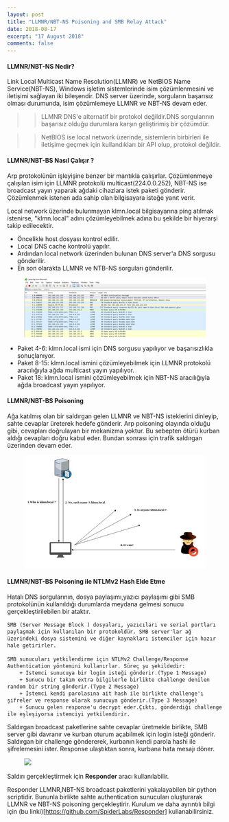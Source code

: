 ```yaml
---
layout: post
title: "LLMNR/NBT-NS Poisoning and SMB Relay Attack"
date: 2018-08-17
excerpt: "17 August 2018"
comments: false
---
```

#### LLMNR/NBT-NS Nedir?
Link Local Multicast Name Resolution(LLMNR) ve NetBIOS Name Service(NBT-NS), Windows işletim sistemlerinde isim çözümlenmesini ve iletişimi sağlayan iki bileşendir. DNS server üzerinde, sorguların başarısız olması durumunda, isim çözümlemeye LLMNR ve NBT-NS devam eder.

>> LLMNR DNS'e alternatif bir protokol değildir.DNS sorgularının başarısız olduğu durumlara karşın geliştirimiş bir çözümdür.

>> NetBIOS ise local network üzerinde, sistemlerin birbirleri ile iletişime geçmek için kullandıkları bir API olup, protokol değildir.


#### LLMNR/NBT-BS Nasıl Çalışır ?

Arp protokolünün işleyişine benzer bir mantıkla çalışırlar. Çözümlenmeye çalışılan isim için LLMNR protokolü multicast(224.0.0.252), NBT-NS ise broadcast yayın yaparak ağdaki cihazlara istek paketi gönderir. Çözümlenmek istenen ada sahip olan bilgisayara isteğe yanıt verir.

Local network üzerinde bulunmayan klmn.local bilgisayarına ping atılmak istenirse, "klmn.local" adını çözümleyebilmek adına bu şekilde bir hiyerarşi takip edilecektir.

+ Öncelikle host dosyası kontrol edilir.
+ Local DNS cache kontrolü yapılır. 
+ Ardından local network üzerinden bulunan DNS server'a DNS sorgusu gönderilir.
+ En son olarakta LLMNR ve NTB-NS sorguları gönderilir.

<figure >
    <img src="/assets/img/llmnr2.PNG">
</figure>

+ Paket 4-6: klmn.local ismi için DNS sorgusu yapılıyor ve başarısızlıkla sonuçlanıyor.
+ Paket 8-15: klmn.local ismini çözümleyebilmek için LLMNR protokolü aracılığıyla ağda multicast yayın yapılıyor.
+ Paket 18: klmn.local ismini çözümleyebilmek için NBT-NS  aracılığıyla ağda broadcast yayın yapılıyor.

#### LLMNR/NBT-BS Poisoning

Ağa katılmış olan bir saldırgan gelen LLMNR ve NBT-NS isteklerini dinleyip, sahte cevaplar üreterek hedefe gönderir. Arp poisoning olayında olduğu gibi, cevapları doğrulayan bir mekanizma yoktur. Bu sebepten ötürü kurban aldığı cevapları doğru kabul eder. Bundan sonrası için trafik saldırgan üzerinden devam eder.

<figure >
    <img src="/assets/img/llmnr3.png">
</figure>

#### LLMNR/NBT-BS Poisoning ile NTLMv2 Hash Elde Etme

Hatalı DNS sorgularının, dosya paylaşımı,yazıcı paylaşımı gibi SMB protokolünün kullanıldığı durumlarda meydana gelmesi sonucu gerçekleştirilebilen bir ataktır. 
```
SMB (Server Message Block ) dosyaları, yazıcıları ve serial portları paylaşmak için kullanılan bir protokoldür. SMB server'lar ağ üzerindeki dosya sistemini ve diğer kaynakları istemciler için hazır hale getirirler.

SMB sunucuları yetkilendirme için NTLMv2 Challenge/Response Authentication yöntemini kullanırlar. Süreç şu şekildedir:
    + İstemci sunucuya bir login isteği gönderir.(Type 1 Message)
    + Sunucu bir takım extra bilgilerle birlikte challenge denilen random bir string gönderir.(Type 2 Message)
    + İstemci kendi parolasına ait hash ile birlikte challenge'ı şifreler ve response olarak sunucuya gönderir.(Type 3 Message)
    + Sunucu gelen response'u decrypt eder.Çıktı, gönderdiği challenge ile eşleşiyorsa istemciyi yetkilendirir.

````
Saldırgan broadcast paketlerine sahte cevaplar üretmekle birlikte, SMB server gibi davranır ve kurban oturum açabilmek için login isteği gönderir. Saldırgan bir challenge göndererek, kurbanın kendi parola hashi ile şifrelemesini ister. Response ulaştıktan sonra, kurbana hata mesajı döner.

<figure >
    <img src="/assets/img/aa.png">
</figure>

Saldırı gerçekleştirmek için **Responder** aracı kullanılabilir.

Responder LLMNR,NBT-NS  broadcast paketlerini yakalayabilen bir python scriptidir. Bununla birlikte sahte authentication sunucuları oluşturarak LLMNR ve NBT-NS poisoning gerçekleştirir.
Kurulum ve daha ayrıntılı bilgi için (bu linki)[https://github.com/SpiderLabs/Responder] kullanabilirsiniz.
